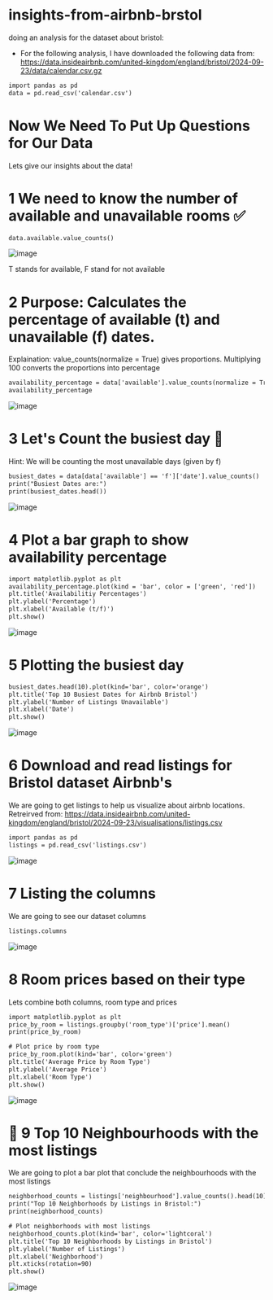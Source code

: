 # insights-from-airbnb-brstol
doing an analysis for the dataset about bristol:
* For the following analysis, I have downloaded the following data from: https://data.insideairbnb.com/united-kingdom/england/bristol/2024-09-23/data/calendar.csv.gz
``` diff
import pandas as pd
data = pd.read_csv('calendar.csv')
```
# Now We Need To Put Up Questions for Our Data
Lets give our insights about the data!

# 1 We need to know the number of available and unavailable rooms :white_check_mark:
``` diff
data.available.value_counts()
```
![image](https://github.com/user-attachments/assets/70348499-bf58-4d0c-8200-b0ef49ae1ee5)

T stands for available, F stand for not available

# 2 Purpose: Calculates the percentage of available (t) and unavailable (f) dates.
Explaination: value_counts(normalize = True) gives proportions. Multiplying 100 converts the proportions into percentage

``` diff
availability_percentage = data['available'].value_counts(normalize = True) * 100
availability_percentage
```
![image](https://github.com/user-attachments/assets/c7ee91a2-e1b9-43e8-b95a-3c613055b1c3)

# 3 Let's Count the busiest day :triangular_flag_on_post:

Hint: We will be counting the most unavailable days (given by f)

``` diff
busiest_dates = data[data['available'] == 'f']['date'].value_counts()
print("Busiest Dates are:")
print(busiest_dates.head())
```
![image](https://github.com/user-attachments/assets/a3e5147d-12f0-49b4-94ad-4d137009865c)

# 4 Plot a bar graph to show availability percentage

``` diff
import matplotlib.pyplot as plt
availability_percentage.plot(kind = 'bar', color = ['green', 'red'])
plt.title('Availabilitiy Percentages')
plt.ylabel('Percentage')
plt.xlabel('Available (t/f)')
plt.show()
```
![image](https://github.com/user-attachments/assets/c337aece-9fb4-4b4f-8f29-a53b2bd48437)

# 5 Plotting the busiest day

``` diff
busiest_dates.head(10).plot(kind='bar', color='orange')
plt.title('Top 10 Busiest Dates for Airbnb Bristol')
plt.ylabel('Number of Listings Unavailable')
plt.xlabel('Date')
plt.show()
```
![image](https://github.com/user-attachments/assets/3a149898-27db-4c48-a237-825088972389)


# 6 Download and read listings for Bristol dataset Airbnb's 
We are going to get listings to help us visualize about airbnb locations. Retreirved from: https://data.insideairbnb.com/united-kingdom/england/bristol/2024-09-23/visualisations/listings.csv
``` diff
import pandas as pd
listings = pd.read_csv('listings.csv')
```
![image](https://github.com/user-attachments/assets/00e32f10-e878-4430-8966-d5cd7b2ac23f)

# 7 Listing the columns
We are going to see our dataset columns
``` diff
listings.columns
```
![image](https://github.com/user-attachments/assets/4e8365d9-f901-400c-9e2a-112c13aed1e9)

# 8 Room prices based on their type
Lets combine both columns, room type and prices

``` diff
import matplotlib.pyplot as plt
price_by_room = listings.groupby('room_type')['price'].mean()
print(price_by_room)

# Plot price by room type
price_by_room.plot(kind='bar', color='green')
plt.title('Average Price by Room Type')
plt.ylabel('Average Price')
plt.xlabel('Room Type')
plt.show()
```
![image](https://github.com/user-attachments/assets/9010168e-cad2-4790-b655-ca8fbdc1a4e6)

# :bookmark: 9 Top 10 Neighbourhoods with the most listings
We are going to plot a bar plot that conclude the neighbourhoods with the most listings

``` diff
neighborhood_counts = listings['neighbourhood'].value_counts().head(10)
print("Top 10 Neighborhoods by Listings in Bristol:")
print(neighborhood_counts)

# Plot neighborhoods with most listings
neighborhood_counts.plot(kind='bar', color='lightcoral')
plt.title('Top 10 Neighborhoods by Listings in Bristol')
plt.ylabel('Number of Listings')
plt.xlabel('Neighborhood')
plt.xticks(rotation=90)
plt.show()
```
![image](https://github.com/user-attachments/assets/2b0db1ba-2769-4c2d-ba22-5ac6bcf85e72)







